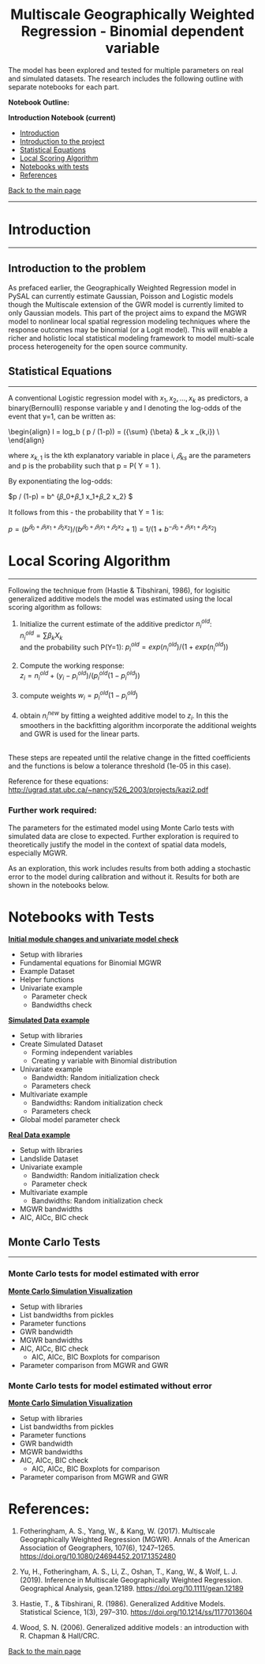
# <center>Multiscale Geographically Weighted Regression - Binomial dependent variable</center>


The model has been explored and tested for multiple parameters on real and simulated datasets. The research includes the following outline with separate notebooks for each part.


**Notebook Outline:**  
  
**Introduction Notebook (current)**
- [Introduction](#Introduction)
 - [Introduction to the project](#Introduction-to-the-project)
 - [Statistical Equations](#Statistical-Equations) 
- [Local Scoring Algorithm](#Local-Scoring-Algorithm)
- [Notebooks with tests](#Notebooks-with-Tests)
- [References](#References)

[Back to the main page](https://mehak-sachdeva.github.io/MGWR_book/)

---

# Introduction

***

## Introduction to the problem

As prefaced earlier, the Geographically Weighted Regression model in PySAL can currently estimate Gaussian, Poisson and Logistic models though the Multiscale extension of the GWR model is currently limited to only Gaussian models. This part of the project aims to expand the MGWR model to nonlinear local spatial regression modeling techniques where the response outcomes may be binomial (or a Logit model). This will enable a richer and holistic local statistical modeling framework to model multi-scale process heterogeneity for the open source community.

## Statistical Equations

***

A conventional Logistic regression model with $x_1, x_2, ... ,x_k$ as predictors, a binary(Bernoulli) response variable y and l denoting the log-odds of the event that y=1, can be written as:

\begin{align}
l = log_b ( p / (1-p)) = ({\sum} {\beta} & _k x _{k,i}) \\
\end{align}

where  $x_{k,1}$ is the kth explanatory variable in place i, $𝛽_{ks}$ are the parameters and p is the probability such that p = P( Y = 1 ).

By exponentiating the log-odds:

$p / (1-p) = b^ {𝛽_0+𝛽_1 x_1+𝛽_2 x_2} $

It follows from this - the probability that Y = 1 is:

$p = (b^ {𝛽_0 + 𝛽_1 x_1 + 𝛽_2 x_2}) / (b^ {𝛽_0 + 𝛽_1 x_1 + 𝛽_2 x_2} + 1)$ = $1 / (1 + b^ {-𝛽_0 + 𝛽_1 x_1 + 𝛽_2 x_2})$


# Local Scoring Algorithm

***

Following the technique from (Hastie & Tibshirani, 1986), for logisitic generalized additive models the model was estimated using the local scoring algorithm as follows:

1. Initialize the current estimate of the additive predictor $n_i^{old}$:<br>$n_i^{old} = {\sum} {\beta}_k  X_k$<br>and the probability such P(Y=1): $p_i^{old} = exp({n_i^{old}})/(1+exp({n_i^{old}}))$ <br><br>
2. Compute the working response: <br>
$z_i = n_i^{old} + (y_i - p_i^{old})/(p_i^{old}(1-p_i^{old}))$<br><br>
3. compute weights $w_i = p_i^{old} (1-p_i^{old})$<br><br>
4. obtain $n_i^{new}$ by fitting a weighted additive model to $z_i$. In this the smoothers in the backfitting algorithm incorporate the additional weights and GWR is used for the linear parts.<br><br>

These steps are repeated until the relative change in the fitted coefficients and the functions is below a tolerance threshold (1e-05 in this case).

Reference for these equations: http://ugrad.stat.ubc.ca/~nancy/526_2003/projects/kazi2.pdf

### Further work required:

The parameters for the estimated model using Monte Carlo tests with simulated data are close to expected. Further exploration is required to theoretically justify the model in the context of spatial data models, especially MGWR.

As an exploration, this work includes results from both adding a stochastic error to the model during calibration and without it. Results for both are shown in the notebooks below.

# Notebooks with Tests

**[Initial module changes and univariate model check ](http://mehak-sachdeva.github.io/MGWR_book/Html/Binomial_MGWR_univariate_check)**
- Setup with libraries
- Fundamental equations for Binomial MGWR
- Example Dataset
- Helper functions
- Univariate example
    - Parameter check
    - Bandwidths check

**[Simulated Data example](http://mehak-sachdeva.github.io/MGWR_book/Html/Simulated_data_example_Binomial-MGWR)**
- Setup with libraries
- Create Simulated Dataset
    - Forming independent variables
    - Creating y variable with Binomial distribution
- Univariate example
    - Bandwidth: Random initialization check
    - Parameters check
- Multivariate example
    - Bandwidths: Random initialization check
    - Parameters check
- Global model parameter check
 
**[Real Data example](http://mehak-sachdeva.github.io/MGWR_book/Html/Real_data_example_Binomial-MGWR)**

- Setup with libraries
- Landslide Dataset
- Univariate example
    - Bandwidth: Random initialization check
    - Parameter check
- Multivariate example
    - Bandwidths: Random initialization check
- MGWR bandwidths
- AIC, AICc, BIC check

## Monte Carlo Tests

***

### Monte Carlo tests for model estimated with error

**[Monte Carlo Simulation Visualization](http://mehak-sachdeva.github.io/MGWR_book/Html/Binomial_MGWR_MonteCarlo_Results)**
 
- Setup with libraries
- List bandwidths from pickles
- Parameter functions
- GWR bandwidth
- MGWR bandwidths
- AIC, AICc, BIC check
    - AIC, AICc, BIC Boxplots for comparison
- Parameter comparison from MGWR and GWR

### Monte Carlo tests for model estimated without error

**[Monte Carlo Simulation Visualization](http://mehak-sachdeva.github.io/MGWR_book/Html/Binomial_MGWR_MonteCarlo_Results-we)**
 
- Setup with libraries
- List bandwidths from pickles
- Parameter functions
- GWR bandwidth
- MGWR bandwidths
- AIC, AICc, BIC check
    - AIC, AICc, BIC Boxplots for comparison
- Parameter comparison from MGWR and GWR

# References:

1. Fotheringham, A. S., Yang, W., & Kang, W. (2017). Multiscale Geographically Weighted Regression (MGWR). Annals of the American Association of Geographers, 107(6), 1247–1265. https://doi.org/10.1080/24694452.2017.1352480


2. Yu, H., Fotheringham, A. S., Li, Z., Oshan, T., Kang, W., & Wolf, L. J. (2019). Inference in Multiscale Geographically Weighted Regression. Geographical Analysis, gean.12189. https://doi.org/10.1111/gean.12189


3. Hastie, T., & Tibshirani, R. (1986). Generalized Additive Models. Statistical Science, 1(3), 297–310. https://doi.org/10.1214/ss/1177013604


4. Wood, S. N. (2006). Generalized additive models : an introduction with R. Chapman & Hall/CRC.

[Back to the main page](https://mehak-sachdeva.github.io/MGWR_book/)
